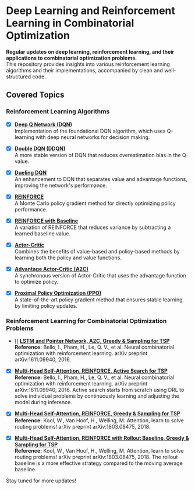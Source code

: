 # Deep Learning and Reinforcement Learning in Combinatorial Optimization

**Regular updates on deep learning, reinforcement learning, and their applications to combinatorial optimization problems.**  
This repository provides insights into various reinforcement learning algorithms and their implementations, accompanied by clean and well-structured code.

## Covered Topics

### Reinforcement Learning Algorithms

- [x] **[Deep Q Network (DQN)](https://github.com/Xavier-MaYiMing/Reinforcement-learning-and-combinatorial-optimzation/blob/main/DQN.ipynb)**  
  Implementation of the foundational DQN algorithm, which uses Q-learning with deep neural networks for decision making.

- [x] **[Double DQN (DDQN)](https://github.com/Xavier-MaYiMing/Reinforcement-learning-and-combinatorial-optimzation/blob/main/DDQN.ipynb)**  
  A more stable version of DQN that reduces overestimation bias in the Q-value.

- [x] **[Dueling DQN](https://github.com/Xavier-MaYiMing/Reinforcement-learning-and-combinatorial-optimzation/blob/main/Dueling%20DQN.ipynb)**  
  An enhancement to DQN that separates value and advantage functions, improving the network's performance.

- [x] **[REINFORCE](https://github.com/Xavier-MaYiMing/Reinforcement-learning-and-combinatorial-optimzation/blob/main/REINFORCE.ipynb)**  
  A Monte Carlo policy gradient method for directly optimizing policy performance.

- [x] **[REINFORCE with Baseline](https://github.com/Xavier-MaYiMing/Reinforcement-learning-and-combinatorial-optimzation/blob/main/REINFORCE_with_baseline.ipynb)**  
  A variation of REINFORCE that reduces variance by subtracting a learned baseline value.

- [x] **[Actor-Critic](https://github.com/Xavier-MaYiMing/Reinforcement-learning-and-combinatorial-optimzation/blob/main/actor-critic.ipynb)**  
  Combines the benefits of value-based and policy-based methods by learning both the policy and value functions.

- [x] **[Advantage Actor-Critic (A2C)](https://github.com/Xavier-MaYiMing/Reinforcement-learning-and-combinatorial-optimzation/blob/main/A2C.ipynb)**  
  A synchronous version of Actor-Critic that uses the advantage function to optimize policy.

- [x] **[Proximal Policy Optimization (PPO)](https://github.com/Xavier-MaYiMing/Reinforcement-learning-and-combinatorial-optimzation/blob/main/PPO.ipynb)**  
  A state-of-the-art policy gradient method that ensures stable learning by limiting policy updates.

### Reinforcement Learning for Combinatorial Optimization Problems

- [] **[LSTM and Pointer Network, A2C, Greedy & Sampling for TSP]()**  
  **Reference:** Bello, I., Pham, H., Le, Q. V., et al. Neural combinatorial optimization with reinforcement learning. arXiv preprint arXiv:1611.09940, 2016.

- [x] **[Multi-Head Self-Attention, REINFORCE, Active Search for TSP](https://github.com/Xavier-MaYiMing/Reinforcement-learning-and-combinatorial-optimzation/blob/main/DRL4TSP%20(Attention%2C%20REINFORCE%2C%20active%20search).ipynb)**  
  **Reference:** Bello, I., Pham, H., Le, Q. V., et al. Neural combinatorial optimization with reinforcement learning. arXiv preprint arXiv:1611.09940, 2016.
Active search starts from scratch using DRL to solve individual problems by continuously learning and adjusting the model during inference.

- [x] **[Multi-Head Self-Attention, REINFORCE, Greedy & Sampling for TSP](https://github.com/Xavier-MaYiMing/Reinforcement-learning-and-combinatorial-optimzation/blob/main/DRL4TSP%20(Attention%2C%20REINFORCE).ipynb)**  
  **Reference:** Kool, W., Van Hoof, H., Welling, M. Attention, learn to solve routing problems! arXiv preprint arXiv:1803.08475, 2018.

- [x] **[Multi-Head Self-Attention, REINFORCE with Rollout Baseline, Greedy & Sampling for TSP](https://github.com/Xavier-MaYiMing/Reinforcement-learning-and-combinatorial-optimzation/blob/main/DRL4TSP%20(Attention%2C%20REINFORCE%20with%20Rollout%20Baseline).ipynb)**  
  **Reference:** Kool, W., Van Hoof, H., Welling, M. Attention, learn to solve routing problems! arXiv preprint arXiv:1803.08475, 2018.
The rollout baseline is a more effective strategy compared to the moving average baseline.


Stay tuned for more updates!
